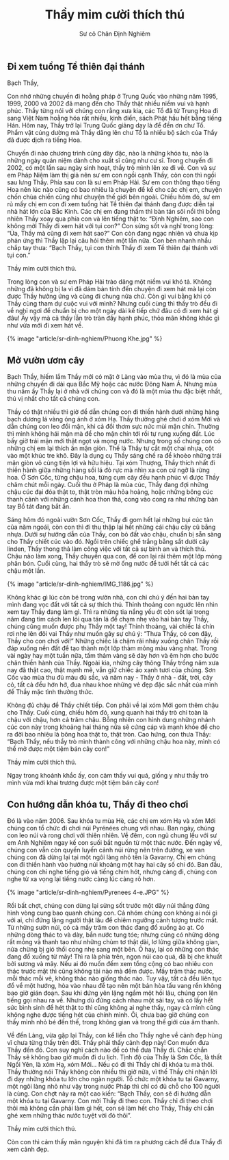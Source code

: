 ﻿---
title: Thầy mỉm cười thích thú
author: Sư cô Chân Định Nghiêm
---

## Đi xem tuồng Tề thiên đại thánh

Bạch Thầy,

Con nhớ những chuyến đi hoằng pháp ở Trung Quốc vào những năm 1995, 1999, 2000 và 2002 đã mang đến cho Thầy thật nhiều niềm vui và hạnh phúc. Thầy từng nói với chúng con rằng xưa kia, các Tổ đã từ Trung Hoa đi sang Việt Nam hoằng hóa rất nhiều, kinh điển, sách Phật hầu hết bằng tiếng Hán. Hôm nay, Thầy trở lại Trung Quốc giảng dạy là để đền ơn chư Tổ. Phẩm vật cúng dường mà Thầy dâng lên chư Tổ là nhiều bộ sách của Thầy đã được dịch ra tiếng Hoa.

Chuyến đi nào chương trình cũng dày đặc, nào là những khóa tu, nào là những ngày quán niệm dành cho xuất sĩ cũng như cư sĩ. Trong chuyến đi 2002, có một lần sau ngày sinh hoạt, thầy trò mình lên xe đi về. Con và sư em Pháp Niệm làm thị giả nên sư em con ngồi cạnh Thầy, còn con thì ngồi sau lưng Thầy. Phía sau con là sư em Pháp Hải. Sư em con thông thạo tiếng Hoa nên lúc nào cũng có bao nhiêu là chuyện để kể cho các chị em, chuyện chốn chùa chiền cũng như chuyện thế giới bên ngoài. Chiều hôm đó, sư em rủ mấy chị em con đi xem tuồng hát  Tề thiên đại thánh đang được diễn tại nhà hát lớn của Bắc Kinh. Các chị em đang thầm thì bàn tán sôi nổi thì bỗng nhiên Thầy xoay qua phía con và lên tiếng thật to: “Định Nghiêm, sao con không mời Thầy đi xem hát với tụi con?” Con sửng sốt và nghĩ trong lòng: “Ủa, Thầy mà cũng đi xem hát sao?” Con còn đang ngạc nhiên và chưa kịp phản ứng thì Thầy lặp lại câu hỏi thêm một lần nữa. Con bèn nhanh nhẩu chắp tay thưa: “Bạch Thầy, tụi con thỉnh Thầy đi xem Tề thiên đại thánh với tụi con.” 

Thầy mỉm cười thích thú.

Trong lòng con và sư em Pháp Hải trào dâng một niềm vui khó tả. Không những đã không bị la vì đã dám bàn tính đến chuyện đi xem hát mà lại còn được Thầy hưởng ứng và cùng đi chung nữa chứ. Còn gì vui bằng khi có Thầy cùng tham dự cuộc vui với mình? Nhưng cuối cùng thì thầy trò đều đi về nghỉ ngơi để chuẩn bị cho một ngày dài kế tiếp chứ đâu có đi xem hát gì đâu! Ấy vậy mà cả thầy lẫn trò tràn đầy hạnh phúc, thỏa mãn không khác gì như vừa mới đi xem hát về.

{% image "article/sr-dinh-nghiem/Phuong Khe.jpg" %}

## Mở vườn ươm cây

Bạch Thầy, hiếm lắm Thầy mới có mặt ở Làng vào mùa thu, vì đó là mùa của những chuyến đi dài qua Bắc Mỹ hoặc các nước Đông Nam Á. Nhưng mùa thu năm ấy Thầy lại ở nhà với chúng con và đó là một mùa thu đặc biệt nhất, thú vị nhất cho tất cả chúng con. 

Thầy có thật nhiều thì giờ để dẫn chúng con đi thiền hành dưới những hàng bạch dương lá vàng óng ánh ở xóm Hạ. Thầy thường ghé chơi ở xóm Mới và dẫn chúng con leo đồi mận, khi cả đồi thơm sực nức mùi mận chín. Thường thì mình không hái mận mà để cho mận chín tới rồi tự rụng xuống đất. Lúc bấy giờ trái mận mới thật ngọt và mọng nước. Nhưng trong số chúng con có những chị em lại thích ăn mận giòn. Thế là Thầy tự cắt một chai nhựa, cột vào một khúc tre khô. Đây là dụng cụ Thầy sáng chế ra để khoèo những trái mận giòn vô cùng tiện lợi và hữu hiệu. Tại xóm Thượng, Thầy thích nhất đi thiền hành giữa những hàng sồi lá đỏ rực mà nhìn xa con cứ ngỡ là rừng hoa. Ở Sơn Cốc, từng chậu hoa, từng cụm cây đều hạnh phúc vì được Thầy chăm chút mỗi ngày. Cuối thu ở Pháp là mùa cúc, Thầy đang đợi những chậu cúc đại đóa thật to, thật tròn màu hỏa hoàng, hoặc những bông cúc thanh cảnh với những cánh hoa thon thả, cong vào cong ra như những bàn tay Bồ tát đang bắt ấn. 

Sáng hôm đó ngoài vườn Sơn Cốc, Thầy đi gom hết lại những bụi cúc tàn của năm ngoái, còn con thì đi thu thập lại hết những cái chậu cây cũ bằng nhựa. Dưới sự hướng dẫn của Thầy, con bỏ đất vào chậu, chuẩn bị sẵn sàng cho Thầy chiết cúc vào đó. Ngồi trên chiếc ghế trắng bằng sắt dưới cây linden, Thầy thong thả làm công việc với tất cả sự bình an và thích thú. Chậu nào làm xong, Thầy chuyền qua con, để con lại rải thêm một lớp mỏng phân bón. Cuối cùng, hai thầy trò sẽ mở ống nước để tưới hết tất cả các chậu một lần.

{% image "article/sr-dinh-nghiem/IMG_1186.jpg" %}

Không khác gì lúc còn bé trong vườn nhà, con chỉ chú ý đến hai bàn tay mình đang vọc đất với tất cả sự thích thú. Thỉnh thoảng con ngước lên nhìn xem tay Thầy đang làm gì. Thì ra những tia nắng yếu ớt còn sót lại trong năm đang tìm cách len lỏi qua tán lá để chạm nhẹ vào hai bàn tay Thầy, chúng cũng muốn được phụ Thầy một tay! Thỉnh thoảng, vài chiếc lá chín rơi nhẹ lên đôi vai Thầy như muốn gây sự chú ý: “Thưa Thầy, có con đây, Thầy cho con chơi với!” Những chiếc lá chậm rãi nhảy xuống chân Thầy rồi đáp xuống nền đất để tạo thành một lớp thảm mỏng màu vàng nhạt. Trong vài ngày hay một tuần nữa, tấm thảm vàng sẽ dày hơn và êm hơn cho bước chân thiền hành của Thầy. Ngoài kia, những cây thông Thầy trồng năm xưa nay đã thật cao, thật mạnh mẽ,  vẫn giữ chiếc áo xanh tươi của chúng. Sơn Cốc vào mùa thu đủ màu đủ sắc, và năm nay - Thầy ở nhà - đất, trời, cây cỏ, tất cả đều hớn hở, đua nhau khoe những vẻ đẹp đặc sắc nhất của mình để Thầy mặc tình thưởng thức.

Không đủ chậu để Thầy chiết tiếp. Con phải về lại xóm Mới gom thêm chậu cho Thầy. Cuối cùng, chiều hôm đó, xung quanh hai thầy trò chỉ toàn là chậu với chậu, hơn cả trăm chậu. Bỗng nhiên con hình dung những nhánh cúc con này trong khoảng hai tháng nữa sẽ cứng cáp và mạnh khỏe để cho ra đời bao nhiêu là bông hoa thật to, thật tròn. Cao hứng, con thưa Thầy: “Bạch Thầy, nếu thầy trò mình thành công với những chậu hoa này, mình có thể mở được một tiệm bán cây con!” 

Thầy mỉm cười thích thú.

Ngay trong khoảnh khắc ấy, con cảm thấy vui quá, giống y như thầy trò mình vừa mới khai trương được một tiệm bán cây con!

## Con hướng dẫn khóa tu, Thầy đi theo chơi

Đó là vào năm 2006. Sau khóa tu mùa Hè, các chị em xóm Hạ và xóm Mới chúng con tổ chức đi chơi núi Pyrénées chung với nhau. Ban ngày, chúng con leo núi và rong chơi với thiên nhiên. Về đêm, con ngủ chung lều với sư em Anh Nghiêm ngay kế con suối bắt nguồn từ một thác nước. Đến ngày về, chúng con vẫn còn quyến luyến cảnh núi rừng nên trên đường, xe van chúng con đã dừng lại tại một ngôi làng nhỏ tên là Gavarny. Chị em chúng con đi thiền hành vào hướng núi khoảng một hay hai cây số chi đó. Ban đầu, chúng con chỉ nghe tiếng gió và tiếng chim hót, nhưng càng đi, chúng con nghe từ xa vọng lại tiếng nước càng lúc càng rõ hơn.

{% image "article/sr-dinh-nghiem/Pyrenees 4-e.JPG" %}

Rồi bất chợt, chúng con dừng lại sửng sốt trước một dãy núi thẳng đứng hình vòng cung bao quanh chúng con. Cả nhóm chúng con không ai nói gì với ai, chỉ đứng lặng người thật lâu để chiêm ngưỡng cảnh tượng trước mắt. Từ những sườn núi, có cả mấy trăm con thác đang đổ xuống ào ạt. Có những dòng thác to và dày, bắn nước tung tóe; nhưng cũng có những dòng rất mỏng và thanh tao như những chùm tơ thật dài, lơ lửng giữa không gian, nửa chừng bị gió thổi cong nhẹ sang một bên. Ô hay, lại có những con thác đang đổ xuống từ mây! Thì ra là phía trên, ngọn núi cao quá, đã bị che khuất bởi sương và mây. Nếu ai đó muốn đếm xem tổng cộng có bao nhiêu con thác trước mặt thì cũng không tài nào mà đếm được. Mấy trăm thác nước, mỗi thác mỗi vẻ, không thác nào giống thác nào. Tuy vậy, tất cả đều liên tục đổ về một hướng, hòa  vào nhau để tạo nên một bản hòa tấu vang rền không bao giờ gián đoạn. Sau khi đứng yên lặng ngắm một hồi lâu, chúng con lên tiếng gọi nhau ra về. Nhưng dù đứng cách nhau một sải tay, và có lấy hết sức bình sinh để hét thật to thì cũng không ai nghe thấy, ngay cả mình cũng không nghe được tiếng hét của chính mình. Ôi, chưa bao giờ chúng con thấy mình nhỏ bé đến thế, trong không gian và trong thế giới của âm thanh. 

Về đến Làng, vừa gặp lại Thầy, con kể liền cho Thầy nghe về cảnh đẹp hùng vĩ chưa từng thấy trên đời. Thầy phải thấy cảnh đẹp này! Con muốn đưa Thầy đến đó. Con suy nghĩ cách nào để có thể đưa Thầy đi. Chắc chắn Thầy sẽ không bao giờ muốn đi du lịch. Tịnh độ của Thầy là Sơn Cốc, là thất Ngồi Yên, là xóm Hạ, xóm Mới… Nếu có đi thì Thầy chỉ đi khóa tu mà thôi. Thầy thường nói Thầy không còn nhiều thì giờ nữa, vì thế Thầy chỉ nhận lời đi dạy những khóa tu lớn cho ngàn người. Tổ chức một khóa tu tại Gavarny, một ngôi làng nhỏ như vậy trong nước Pháp thì chỉ có đủ chỗ cho 100 người là cùng. Con chợt nảy ra một cao kiến: “Bạch Thầy, con sẽ đi hướng dẫn một khóa tu tại Gavarny. Con mời Thầy đi theo con. Thầy chỉ đi theo chơi thôi mà không cần phải làm gì hết, con sẽ làm hết cho Thầy, Thầy chỉ cần ghé xem những thác nước tuyệt vời đó thôi”.

Thầy mỉm cười thích thú.

Còn con thì cảm thấy mãn nguyện khi đã tìm ra phương cách để đưa Thầy đi xem cảnh đẹp. 
